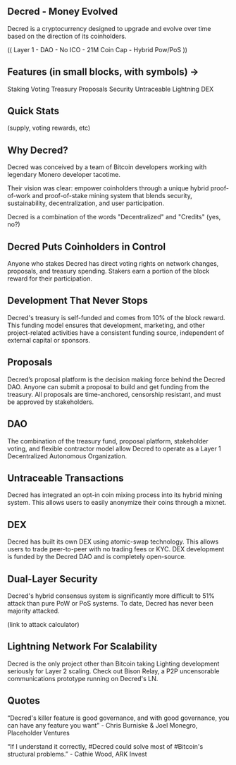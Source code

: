 ## Decred - Money Evolved
 
Decred is a cryptocurrency designed to upgrade and evolve over time based on the direction of its coinholders.
 
(( Layer 1 - DAO - No ICO - 21M Coin Cap - Hybrid Pow/PoS ))
 
 ## Features (in small blocks, with symbols) ->
 
Staking Voting Treasury Proposals
Security Untraceable Lightning DEX
 
## Quick Stats 

(supply, voting rewards, etc)
 
## Why Decred?
 
Decred was conceived by a team of Bitcoin developers working with legendary Monero developer tacotime. 

Their vision was clear: empower coinholders through a unique hybrid proof-of-work and proof-of-stake mining system that blends security, sustainability, decentralization, and user participation.

Decred is a combination of the words "Decentralized" and "Credits" (yes, no?)
 
## Decred Puts Coinholders in Control
 
Anyone who stakes Decred has direct voting rights on network changes, proposals, and treasury spending. Stakers earn a portion of the block reward for their participation. 
 
##  Development That Never Stops
 
Decred's treasury is self-funded and comes from 10% of the block reward. This funding model ensures that development, marketing, and other project-related activities have a consistent funding source, independent of external capital or sponsors.

## Proposals 
 
Decred’s proposal platform is the decision making force behind the Decred DAO. Anyone can submit a proposal to build and get funding from the treasury. All proposals are time-anchored, censorship resistant, and must be approved by stakeholders.

## DAO

The combination of the treasury fund, proposal platform, stakeholder voting, and flexible contractor model allow Decred to operate as a Layer 1 Decentralized Autonomous Organization.
 
## Untraceable Transactions
 
Decred has integrated an opt-in coin mixing process into its hybrid mining system. This allows users to easily anonymize their coins through a mixnet. 
 
 ## DEX
 
Decred has built its own DEX using atomic-swap technology. This allows users to trade peer-to-peer with no trading fees or KYC. DEX development is funded by the Decred DAO and is completely open-source.
 
## Dual-Layer Security
 
Decred's hybrid consensus system is significantly more difficult to 51% attack than pure PoW or PoS systems. To date, Decred has never been majority attacked.
 
(link to attack calculator) 
 
## Lightning Network For Scalability
 
Decred is the only project other than Bitcoin taking Lighting development seriously for Layer 2 scaling. Check out Bison Relay, a P2P uncensorable communications prototype running on Decred's LN.

## Quotes

“Decred's killer feature is good governance, and with good governance, you can have any feature you want” - Chris Burniske & Joel Monegro, Placeholder Ventures
 
“If I understand it correctly, #Decred could solve most of #Bitcoin's structural problems.” - Cathie Wood, ARK Invest
